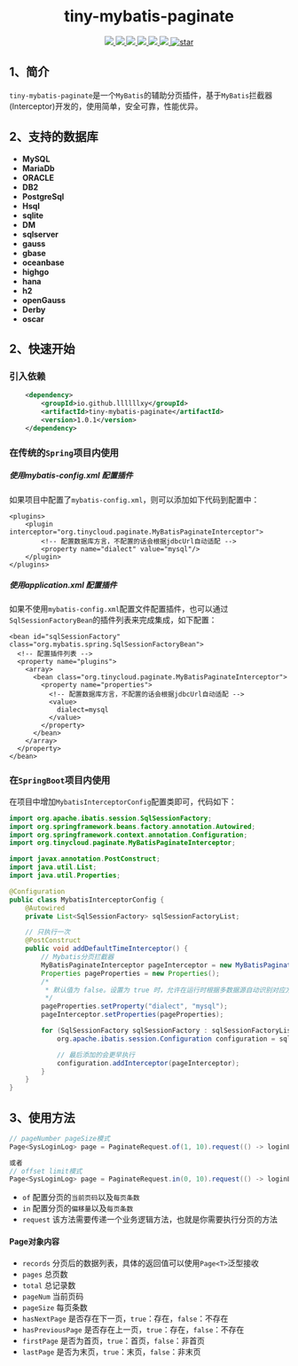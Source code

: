 <h1 align="center">tiny-mybatis-paginate</h1>

<p align="center">
	<a target="_blank" href="https://www.apache.org/licenses/LICENSE-2.0">
		<img src="https://img.shields.io/badge/license-Apache%202-green.svg" />
	</a>
	<a target="_blank" href="https://www.oracle.com/technetwork/java/javase/downloads/index.html">
		<img src="https://img.shields.io/badge/JDK-8+-blue.svg" />
	</a>
    <a href="https://github.com/llllllxy/tiny-mybatis-paginate/stargazers">
        <img src="https://img.shields.io/github/stars/llllllxy/tiny-mybatis-paginate?style=flat-square&logo=GitHub">
    </a>
    <a href="https://github.com/llllllxy/tiny-mybatis-paginate/network/members">
        <img src="https://img.shields.io/github/forks/llllllxy/tiny-mybatis-paginate?style=flat-square&logo=GitHub">
    </a>
    <a href="https://github.com/llllllxy/tiny-mybatis-paginate/watchers">
        <img src="https://img.shields.io/github/watchers/llllllxy/tiny-mybatis-paginate?style=flat-square&logo=GitHub">
    </a>
    <a href="https://github.com/llllllxy/tiny-mybatis-paginate/issues">
        <img src="https://img.shields.io/github/issues/llllllxy/tiny-mybatis-paginate.svg?style=flat-square&logo=GitHub">
    </a>
    <a href='https://gitee.com/leisureLXY/tiny-mybatis-paginate'>
        <img src='https://gitee.com/leisureLXY/tiny-mybatis-paginate/badge/star.svg?theme=dark' alt='star' />
    </a>
    <br/>
</p>

## 1、简介
`tiny-mybatis-paginate`是一个`MyBatis`的辅助分页插件，基于`MyBatis`拦截器(Interceptor)开发的，使用简单，安全可靠，性能优异。

## 2、支持的数据库
- **MySQL**
- **MariaDb**
- **ORACLE**
- **DB2**
- **PostgreSql**
- **Hsql**
- **sqlite**
- **DM**
- **sqlserver**
- **gauss**
- **gbase**
- **oceanbase**
- **highgo**
- **hana**
- **h2**
- **openGauss**
- **Derby**
- **oscar**

## 2、快速开始
### 引入依赖
```xml
    <dependency>
        <groupId>io.github.llllllxy</groupId>
        <artifactId>tiny-mybatis-paginate</artifactId>
        <version>1.0.1</version>
    </dependency>
```

### 在传统的`Spring`项目内使用
##### 使用mybatis-config.xml 配置插件
如果项目中配置了`mybatis-config.xml`，则可以添加如下代码到配置中：
```
<plugins>
    <plugin interceptor="org.tinycloud.paginate.MyBatisPaginateInterceptor">
        <!-- 配置数据库方言，不配置的话会根据jdbcUrl自动适配 -->
        <property name="dialect" value="mysql"/>
	</plugin>
</plugins>
```
##### 使用application.xml 配置插件
如果不使用`mybatis-config.xml`配置文件配置插件，也可以通过`SqlSessionFactoryBean`的插件列表来完成集成，如下配置：
```
<bean id="sqlSessionFactory" class="org.mybatis.spring.SqlSessionFactoryBean">
  <!-- 配置插件列表 -->
  <property name="plugins">
    <array>
      <bean class="org.tinycloud.paginate.MyBatisPaginateInterceptor">
        <property name="properties">
          <!-- 配置数据库方言，不配置的话会根据jdbcUrl自动适配 -->
          <value>
            dialect=mysql
          </value>
        </property>
      </bean>
    </array>
  </property>
</bean>
```

### 在`SpringBoot`项目内使用
在项目中增加`MybatisInterceptorConfig`配置类即可，代码如下：
```java
import org.apache.ibatis.session.SqlSessionFactory;
import org.springframework.beans.factory.annotation.Autowired;
import org.springframework.context.annotation.Configuration;
import org.tinycloud.paginate.MyBatisPaginateInterceptor;

import javax.annotation.PostConstruct;
import java.util.List;
import java.util.Properties;

@Configuration
public class MybatisInterceptorConfig {
    @Autowired
    private List<SqlSessionFactory> sqlSessionFactoryList;

    // 只执行一次
    @PostConstruct
    public void addDefaultTimeInterceptor() {
        // Mybatis分页拦截器
        MyBatisPaginateInterceptor pageInterceptor = new MyBatisPaginateInterceptor();
        Properties pageProperties = new Properties();
        /*
         * 默认值为 false。设置为 true 时，允许在运行时根据多数据源自动识别对应方言的分页 （不支持自动选择sqlserver2012，只能使用sqlserver）
         */
        pageProperties.setProperty("dialect", "mysql");
        pageInterceptor.setProperties(pageProperties);

        for (SqlSessionFactory sqlSessionFactory : sqlSessionFactoryList) {
            org.apache.ibatis.session.Configuration configuration = sqlSessionFactory.getConfiguration();

            // 最后添加的会更早执行
            configuration.addInterceptor(pageInterceptor);
        }
    }
}
```

## 3、使用方法
```java
// pageNumber pageSize模式
Page<SysLoginLog> page = PaginateRequest.of(1, 10).request(() -> loginLogMapper.pageList(param));

或者
// offset limit模式
Page<SysLoginLog> page = PaginateRequest.in(0, 10).request(() -> loginLogMapper.pageList(param));
```

- `of`  配置分页的`当前页码`以及`每页条数`
- `in`  配置分页的`偏移量`以及`每页条数`
- `request` 该方法需要传递一个业务逻辑方法，也就是你需要执行分页的方法

#### Page对象内容
- `records` 分页后的数据列表，具体的返回值可以使用`Page<T>`泛型接收
- `pages` 总页数
- `total` 总记录数
- `pageNum` 当前页码
- `pageSize` 每页条数
- `hasNextPage` 是否存在下一页，`true`：存在，`false`：不存在
- `hasPreviousPage` 是否存在上一页，`true`：存在，`false`：不存在
- `firstPage` 是否为首页，`true`：首页，`false`：非首页
- `lastPage` 是否为末页，`true`：末页，`false`：非末页
